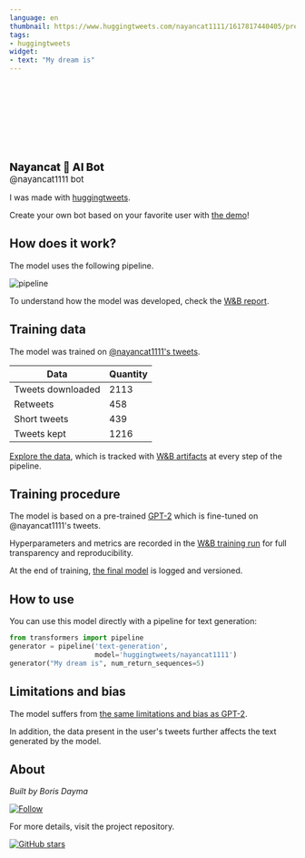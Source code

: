 ```yaml
---
language: en
thumbnail: https://www.huggingtweets.com/nayancat1111/1617817440405/predictions.png
tags:
- huggingtweets
widget:
- text: "My dream is"
---
```


<div>
<div style="width: 132px; height:132px; border-radius: 50%; background-size: cover; background-image: url('https://pbs.twimg.com/profile_images/1379437561454555143/aLqKehQQ_400x400.jpg')">
</div>
<div style="margin-top: 8px; font-size: 19px; font-weight: 800">Nayancat 🤖 AI Bot </div>
<div style="font-size: 15px">@nayancat1111 bot</div>
</div>

I was made with [huggingtweets](https://github.com/borisdayma/huggingtweets).

Create your own bot based on your favorite user with [the demo](https://colab.research.google.com/github/borisdayma/huggingtweets/blob/master/huggingtweets-demo.ipynb)!

## How does it work?

The model uses the following pipeline.

![pipeline](https://github.com/borisdayma/huggingtweets/blob/master/img/pipeline.png?raw=true)

To understand how the model was developed, check the [W&B report](https://wandb.ai/wandb/huggingtweets/reports/HuggingTweets-Train-a-Model-to-Generate-Tweets--VmlldzoxMTY5MjI).

## Training data

The model was trained on [@nayancat1111's tweets](https://twitter.com/nayancat1111).

| Data | Quantity |
| --- | --- |
| Tweets downloaded | 2113 |
| Retweets | 458 |
| Short tweets | 439 |
| Tweets kept | 1216 |

[Explore the data](https://wandb.ai/wandb/huggingtweets/runs/1s59kydx/artifacts), which is tracked with [W&B artifacts](https://docs.wandb.com/artifacts) at every step of the pipeline.

## Training procedure

The model is based on a pre-trained [GPT-2](https://huggingface.co/gpt2) which is fine-tuned on @nayancat1111's tweets.

Hyperparameters and metrics are recorded in the [W&B training run](https://wandb.ai/wandb/huggingtweets/runs/2nqgswin) for full transparency and reproducibility.

At the end of training, [the final model](https://wandb.ai/wandb/huggingtweets/runs/2nqgswin/artifacts) is logged and versioned.

## How to use

You can use this model directly with a pipeline for text generation:

```python
from transformers import pipeline
generator = pipeline('text-generation',
                     model='huggingtweets/nayancat1111')
generator("My dream is", num_return_sequences=5)
```

## Limitations and bias

The model suffers from [the same limitations and bias as GPT-2](https://huggingface.co/gpt2#limitations-and-bias).

In addition, the data present in the user's tweets further affects the text generated by the model.

## About

*Built by Boris Dayma*

[![Follow](https://img.shields.io/twitter/follow/borisdayma?style=social)](https://twitter.com/intent/follow?screen_name=borisdayma)

For more details, visit the project repository.

[![GitHub stars](https://img.shields.io/github/stars/borisdayma/huggingtweets?style=social)](https://github.com/borisdayma/huggingtweets)
